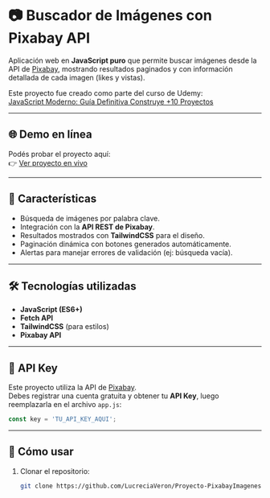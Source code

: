 # 📷 Buscador de Imágenes con Pixabay API

Aplicación web en **JavaScript puro** que permite buscar imágenes desde la API de [Pixabay](https://pixabay.com/api/docs/), mostrando resultados paginados y con información detallada de cada imagen (likes y vistas).

Este proyecto fue creado como parte del curso de Udemy:  
[JavaScript Moderno: Guía Definitiva Construye +10 Proyectos](https://www.udemy.com/course/javascript-moderno-guia-definitiva-construye-10-proyectos)

---

## 🌐 Demo en línea

Podés probar el proyecto aquí:  
👉 [Ver proyecto en vivo](https://inquisitive-tartufo-c2af3e.netlify.app/)

---

## 🚀 Características
- Búsqueda de imágenes por palabra clave.
- Integración con la **API REST de Pixabay**.
- Resultados mostrados con **TailwindCSS** para el diseño.
- Paginación dinámica con botones generados automáticamente.
- Alertas para manejar errores de validación (ej: búsqueda vacía).

---

## 🛠️ Tecnologías utilizadas
- **JavaScript (ES6+)**
- **Fetch API**
- **TailwindCSS** (para estilos)
- **Pixabay API**

---

## 🔑 API Key

Este proyecto utiliza la API de [Pixabay](https://pixabay.com/api/docs/).  
Debes registrar una cuenta gratuita y obtener tu **API Key**, luego reemplazarla en el archivo `app.js`:

```javascript
const key = 'TU_API_KEY_AQUI';
```

---

## 🚀 Cómo usar

1. Clonar el repositorio:
   ```bash
   git clone https://github.com/LucreciaVeron/Proyecto-PixabayImagenes.git
